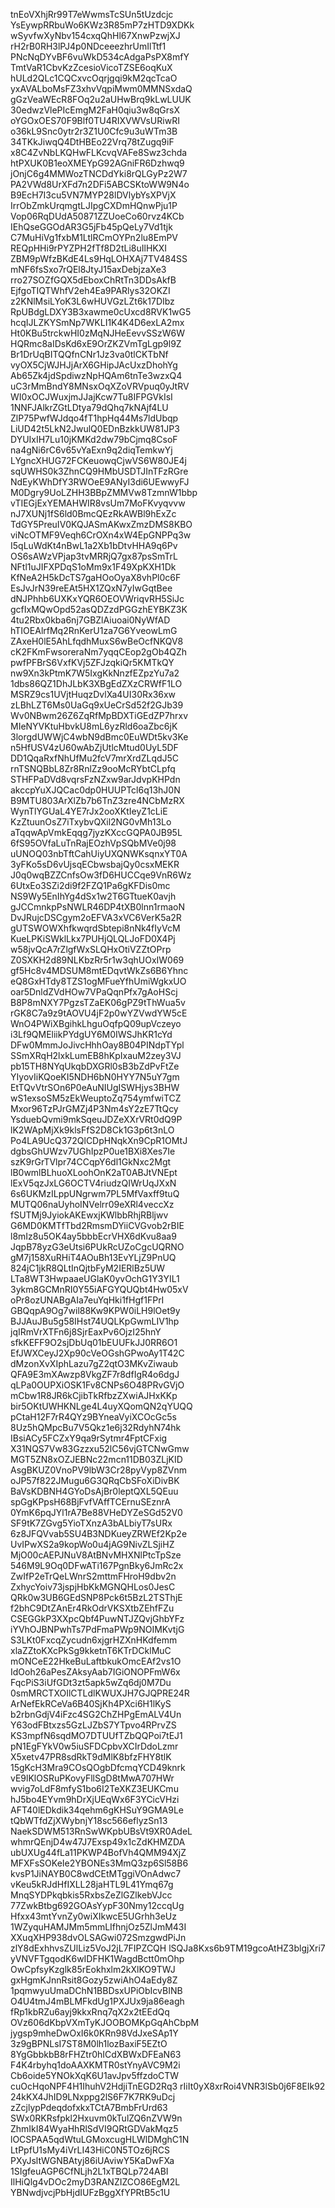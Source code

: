 tnEoVXhjRr99T7eWwmsTcSUn5tUzdcjc
YsEywpRRbuWo6KWz3R85mP7zHTD9XDKk
wSyvfwXyNbv154cxqQhHl67XnwPzwjXJ
rH2rB0RH3lPJ4p0NDceeezhrUmIlTtf1
PNcNqDYvBF6vuWkD534cAdgaPsPX8mfY
TmtVaR1CbvKzZcesioVicoTZSE6oqKuX
hULd2QLc1CQCxvcOqrjgqi9kM2qcTcaO
yxAVALboMsFZ3xhvVqpiMwm0MMNSxdaQ
gGzVeaWEcR8FOq2u2aUHwBrq9kLwLUUK
30edwzVlePIcEmgM2FaH0qiu3w8qGrsX
oYGOxOES70F9Blf0TU4RIXVWVsURiwRI
o36kL9Snc0ytr2r3Z1U0Cfc9u3uWTm3B
34TKkJiwqQ4DtHBEo22Vrq78tZugq9iF
x8C4ZvNbLKQHwFLKcvqVAFe8Swz3chda
htPXUK0B1eoXMEYpG92AGniFR6Dzhwq9
jOnjC6g4MMWozTNCDdYki8rQLGyPz2W7
PA2VWd8UrXFd7n2DFi5ABCSKtoWW9N4o
B9EcH7I3cu5VN7MYP28lDVlybYsXPVjX
IrrObZmkUrqmgtLJIpgCXDmHQnwPju1P
Vop06RqDUdA50871ZZUoeCo60rvz4KCb
IEhQseGGOdAR3G5jFb45pQeLy7Vd1tjk
C7MuHiVg1fxbM1LtlRCmOYPn2lu8EmPV
REQpHHi9rPYZPH2fTf8D2tLi8uIlHKXI
ZBM9pWfzBKdE4Ls9HqLOHXAj7TV484SS
mNF6fsSxo7rQEl8JtyJ15axDebjzaXe3
rro27SOZfGQX5dEboxChRtTn3DDsAkfB
EjfgoTIQTWhfV2eh4Ea9PARlys32OKZI
z2KNlMsiLYoK3L6wHUVGzLZt6k17DIbz
RpUBdgLDXY3B3xawme0cUxcd8RVK1wG5
hcqIJLZKYSmNp7WKLI1K4K4D6exLA2mx
Ht0KBu5trckwHI0zMqNJHeEevvSSzW6W
HQRmc8aIDsKd6xE9OrZKZVmTgLgp9l9Z
Br1DrUqBITQQfnCNr1Jz3va0tlCKTbNf
vyOX5CjWJHJjArX6GHipJAcUxzDhohYg
Ab65Zk4jdSpdiwzNpHQAm6tnTe3wzxQ4
uC3rMmBndY8MNsxOqXZoVRVpuq0yJtRV
WI0xOCJWuxjmJJajKcw7Tu8IFPGVkIsI
1NNFJAlkrZGtLDtya79dQhq7kNAjf4LU
ZlP75PwfWJdqo4fT1hpHq44Ms7ldUbqp
LiUD42t5LkN2JwulQ0EDnBzkkUW81JP3
DYUIxIH7Lu10jKMKd2dw79bCjmq8CsoF
na4gNi6rC6v65vYaExn9q2diqTemkwYj
LYgncXHUG72FCKeuowqCjwVS6W80JE4j
sqUWHS0k3ZhnCQ9HMbUSDTJInTFzRGre
NdEyKWhDfY3RWOeE9ANyI3di6UEwwyFJ
M0Dgry9UoLZHH3BBpZMMVw8TzmnW1bbp
vTIEGjExYEMAHWIR8vsUm7MoFKvyqvvw
nJ7XUNj1fS6ld0BmcQEzRkAWBl9hExZc
TdGY5PreuIV0KQJASmAKwxZmzDMS8KBO
viNcOTMF9Veqh6CrOXn4xW4EpGNPPq3w
I5qLuWdKt4nBwL1a2Xb1bDtvHHA9q6Pv
OS6sAWzVPjap3tvMRRjQ7gx87psSmTrL
NFtl1uJIFXPDqS1oMm9x1F49XpKXH1Dk
KfNeA2H5kDcTS7gaHOoOyaX8vhPl0c6F
EsJvJrN39reEAt5HX1ZQxN7yIwGqtBee
dNJPhhb6UXKxYQR6OEOVWriqvRH5SiJc
gcfIxMQwOpd52asQDZzdPGGzhEYBKZ3K
4tu2Rbx0kba6nj7GBZlAiuoai0NyWfAD
hTIOEAlrfMq2RnKerU1za7G6YveowLmG
ZAxeH0lE5AhLfqdhMuxS6wBeOcfNKQV8
cK2FKmFwsoreraNm7yqqCEop2gOb4QZh
pwfPFBrS6VxfKVj5ZFJzqkiQr5KMTkQY
nw9Xn3kPtmK7W5IxgKkNnzfEZpzYu7a2
1dbs86QZ1DhJLbK3XBgEdZXzCRWfF1LO
MSRZ9cs1UVjtHuqzDvlXa4UI30Rx36xw
zLBhLZT6Ms0UaGq9xUeCrSd52f2GJb39
Wv0NBwm26Z6ZqRfMpBDXTiGEdZP7hrxv
MIeNYVKtuHbvkU8mL6yzRld6oaZbc6jK
3lorgdUWWjC4wbN9dBmc0EuWDt5kv3Ke
n5HfUSV4zU60wAbZjUtlcMtud0UyL5DF
DD1QqaRxfNhUfMu2fcV7mrXrdZLqdJ5C
rnTSNQBbL8Zr8RnlZz9ooMcRYbtCLpfq
STHFPaDVd8vqrsFzNZxw9arJdvpKHPdn
akccpYuXJQCac0dp0HUUPTcl6q13hJ0N
B9MTU803ArXlZb7b6TnZ3zre4NCbMzRX
WynTlYGUaL4YE7rJx2ooXKtIeyZ1cLiE
KzZtuunOsZ7iTxybvQXil2NG0vMh13Lo
aTqqwApVmkEqqg7jyzKXccGQPA0JB95L
6fS95OVfaLuTnRajEOzhVpSQbMVe0j98
uUNOQ03nbTftCahUiyUXQNWKsqnxYT0A
3yFKo5sD6vUjsqECbwsbajQy0csxMEKR
J0q0wqBZZCnfsOw3fD6HUCCqe9VnR6Wz
6UtxEo3SZi2di9f2FZQ1Pa6gKFDis0mc
NS9Wy5EnIhYg4dSx1w2T6GTtueK0avjh
gJCCmnkpPsNWLR46DP4tXB0lnn1rmaoN
DvJRujcDSCgym2oEFVA3xVC6VerK5a2R
gUTSWOWXhfkwqrdSbtepi8nNk4fIyVcM
KueLPKiSWklLkx7PUHjQLQLJoFD0X4Pj
w58jvQcA7rZlgfWxSLQHxOtiVZZtOPrp
Z0SXKH2d89NLKbzRr5r1w3qhUOxIW069
gf5Hc8v4MDSUM8mtEDqvtWkZs6B6Yhnc
eQ8GxHTdy8TZS1ogMFueYfhUmiWgkxUO
oar5DnldZVdHOw7VPaQqnPfx7gAoHScj
B8P8mNXY7PgzsTZaEK06gPZ9tThWua5v
rGK8C7a9z9tAOVU4jF2p0wYZVwdYW5cE
WnO4PWiXBgihkLhguOqfpQ09upVczeyo
i3Lf9QMEliikPYdgUY6M0IWSJhKR1cYd
DFw0MmmJoJivcHhhOay8B04PINdpTYpl
SSmXRqH2lxkLumEB8hKpIxauM2zey3VJ
pb15TH8NYqUkqbDXGRl0sB3bZdPvFtZe
YIyovIiKQoeKI5NDH6bN0HYY7N5uY7gm
EtTQvVtrSOn6P0eAuNIUgISWHjys3BHW
wS1exsoSM5zEkWeuptoZq754ymfwiTCZ
Mxor96TzPJrGMZj4P3Nm4sY2zE7TtQcy
YsduebQvmi9mkSqeuJDZeXXrVRt0dQ9P
lK2WApMjXk9klsFfS2D8Ck1G3p6t3nLO
Po4LA9UcQ372QlCDpHNqkXn9CpR1OMtJ
dgbsGhUWzv7UGhIpzP0ue1BXi8Xes7Ie
szK9rGrTVlpr74CCqpY6dl1GkNxc2Mgt
lB0wmlBLhuoXLoohOnK2aT0ABJtVNEpt
lExV5qzJxLG6OCTV4riudzQIWrUqJXxN
6s6UKMzILppUNgrwm7PL5MfVaxff9tuQ
MUTQ06naUyhoINVelrr09eXRl4veccXz
fSUTMj9JyiokAKEwxjKWlbbRhjRBljwv
G6MD0KMTfTbd2RmsmDYiiCVGvob2rBIE
l8mIz8u5OK4ay5bbbEcrVHX6dKvu8aa9
JqpB78yzG3eUtsi6PUkRcUZoCgcUQRNO
gM7j158XuRHiT4AOuBh13EvYLjZ9PnUQ
824jC1jkR8QLtInQjtbFyM2IERlBz5UW
LTa8WT3HwpaaeUGlaK0yvOchG1Y3YIL1
3ykm8GCMnRI0Y55iAFGYQUQbt4Hw05xV
oPr8ozUNABgAIa7euYqHki1fHgf1FPrI
GBQqpA9Og7wil88Kw9KPW0iLH9lOet9y
BJJAuJBu5g58IHst74UQLKpGwmLIV1hp
jqIRmVrXTFn6j8SjrEaxPv6OjzI25hnY
sfkKEFF9O2sjDbUq01bEUUFkJJ0RR6O1
EfJWXCeyJ2Xp90cVeOGshGPwoAy1T42C
dMzonXvXIphLazu7gZ2qtO3MKvZiwaub
QFA9E3mXAwzp8VkgZF7r8dfIgR4o6dgJ
qLPa0OUPXiOSK1Fv8CNPs6O48PRvGVjO
mCbw1R8JR6kCjibTkRfbzZXwiAJHxKKp
bir5OKtUWHKNLge4L4uyXQomQN2qYUQQ
pCtaH12F7rR4QYz9BYneaVyiXCOcGc5s
8Uz5hQMpcBu7V5Qkz1e6j32RdyhN74hk
IBsiACy5FCZxY9qa9rSytmr4FptCFxig
X31NQS7Vw83Gzzxu52lC56vjGTCNwGmw
MGT5ZN8xOZJEBNc22mcn11DB03ZLjKID
AsgBKUZ0VnoPV9lbW3Cr28pyVyp8ZVnm
oJP57f822JMugu6G3QRqCbSFoXiDivBK
BaVsKDBNH4GYoDsAjBr0leptQXL5QEuu
spGgKPpsH68BjFvfVAffTCErnuSEznrA
0YmK6pqJYl1rA7Be88VHeDYZeSGd52V0
SF9tK7ZGvg5YioTXnzA3bALbiyT7sURx
6z8JFQVvab5SU4B3NDKueyZRWEf2Kp2e
UvIPwXS2a9kopWo0u4jAG9NivZLSjiHZ
MjO00cAEPJNuV8AtBNvMHXNlPtcTpSze
546M9L9Oq0DFwATi167PgnBky6JmRc2x
ZwIfP2eTrQeLWnrS2mttmFHroH9dbv2n
ZxhycYoiv73jspjHbKkMGNQHLos0JesC
QRk0w3UB6GEdSNP8Pck6t5BzL2TSThjE
f2bhC9DtZAnEr4RkOdrVKSXtbZEhfFZu
CSEGGkP3XXpcQbf4PuwNTJZQvjGhbYFz
iYVhOJBNPwhTs7PdFmaPWp9NOIMKvtjG
S3LKt0FxcqZycudn6xjgrHZXnHKdfemm
xlaZZtoKXcPkSg9kketnT6KTrDCklMuC
mONCeE22HkeBuLaftbkukOmcEAf2vs1O
IdOoh26aPesZAksyAab7IGiONOPFmW6x
FqcPiS3iUfGDt3zt5apk5wZq6dj0M7Du
0smMRCTXOIlCTLdlKWUXJH7GJQPRE24R
ArNefEkRCeVa6B40SjKh4PXci6H1lKyS
b2rbnGdjV4iFzc4SG2ChZHPgEmALV4Un
Y63odFBtxzs5GzLJZbS7YTpvo4RPrvZS
KS3mpfN6sqdMO7DTUUfTZbQQPoi7tEJ1
pN1EgFYkV0w5iuSFDCpbvXCIrDdoLzmr
X5xetv47PR8sdRkT9dMlK8bfzFHY8tlK
15gKcH3Mra9COsQOgbDfcmqYCD49knrk
vE9lKlOSRuPKovyFllSgD8tMwA707HWr
wvig7oLdF8mfyS1bo6I2TeXKZ3EUKCmu
hJ5bo4EYvm9hDrXjUEqWx6F3YCicVHzi
AFT40lEDkdik34qehm6gKHSuY9GMA9Le
tQbWTfdZjXWybnjY18sc566eflyzSn13
NaekSDWM513RnSwWKpbUBsVt9XR0AdeL
whmrQEnjD4w47J7Exsp49x1cZdKHMZDA
ubUXUg44fLa11PKWP4BofVh4QMM94XjZ
MFXFsSOKeIe2YBONEs3MmQ3zp6Sl58B6
kvsP1JiNAYB0C8wdCEtMTggiVOnAdwc7
vKeu5kRJdHfIXLL28jaHTL9L41Ymq67g
MnqSYDPkqbkis5RxbsZeZlGZlkebVJcc
77ZwkBtbg692GOAsYypF30Nmy12ccqUg
Hfxx43mtYvnZy0wiXIkwcE5UGrhh3eUz
1WZyquHAMJMm5mmLIfhnjOz5ZlJmM43I
XXuqXHP938dvOLSAGwi072SmzgwdPiJn
zlY8dExhhvsZUlLiz5VoJ2jL7FIPZCQH
lSQJa8Kxs6b9TM19gcoAtHZ3blgjXri7
yVNVFTgqodK6wIDFHK1WagdBctt0mOhp
OwCpfsyKzglk85rEokhxlm2kXlKO9TWJ
gxHgmKJnnRsit8Gozy5zwiAhO4aEdy8Z
1pqmwyuUmaDChN1BBDsxUPiObIcvBINB
O4U4tmJ4mBLMFkdUg1PXJUx9ja86eagh
fRp1kbRZu6ayj9kkxRnq7qX2x2tEEdQq
OVz606dKbpVXmTyKJOOBOMKpGqAhCbpM
jygsp9mheDwOxI6k0KRn98VdJxeSAp1Y
3z9gBPNLsI7ST8M0lh1lozBaxiF5EZtO
8YgGbbkbB8rFHZtr0hICdXBWxDFEaN63
F4K4rbyhq1doAAXKMTR0stYnyAVC9M2i
Cb6oide5YNOkXqK6U1avJpv5ffzdoCTW
cuOcHqoNPF4H1IhuhV2HdjiTnEGD2Rq3
rIiIt0yX8xrRoi4VNR3lSb0j6F8EIk92
24kKX4JhID9LNxppg2lS6F7K7RK9uDcj
zZcjlypPdeqdofxkxTCtA7BmbFrUrd63
SWx0RKRsfpkl2Hxuvm0kTulZQ6nZVW9n
ZhmIkI84WyaHhRlSdVI9QRtGDVakMqz5
lOCSPAA5qdWtuLGMoxcugHLWlDMghC1N
LtPpfU1sMy4iVrLI43HiC0N5TOz6jRCS
PXyJsltWGNBAtyj86iUAviwY5KaDwFXa
1SIgfeuAGP6CfNLjh2L1xTBQLp724ABI
IlHiQlg4vDOc2myD3RANZIZCO86EgM2L
YBNwdjvcjPbHjdIUFzBggXfYPRtB5c1U
